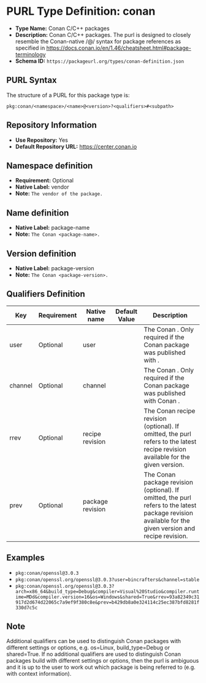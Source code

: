 <!--  NOTE: Auto-generated from the JSON PURL type definition.
Do not manually edit this file. Edit the JSON type definition instead. -->

# PURL Type Definition: conan

- **Type Name:** Conan C/C++ packages
- **Description:** Conan C/C++ packages. The purl is designed to closely resemble the Conan-native <package-name>/<package-version>@<user>/<channel> syntax for package references as specified in https://docs.conan.io/en/1.46/cheatsheet.html#package-terminology
- **Schema ID:** `https://packageurl.org/types/conan-definition.json`

## PURL Syntax

The structure of a PURL for this package type is:

    pkg:conan/<namespace>/<name>@<version>?<qualifiers>#<subpath>

## Repository Information

- **Use Repository:** Yes
- **Default Repository URL:** https://center.conan.io

## Namespace definition

- **Requirement:** Optional
- **Native Label:** vendor
- **Note:** `The vendor of the package.`

## Name definition

- **Native Label:** package-name
- **Note:** `The Conan <package-name>.`

## Version definition

- **Native Label:** package-version
- **Note:** `The Conan <package-version>.`

## Qualifiers Definition

| Key  | Requirement | Native name | Default Value | Description |
|------|-------------|-------------|---------------|-------------|
| user | Optional | user |  | The Conan <user>. Only required if the Conan package was published with <user>. |
| channel | Optional | channel |  | The Conan <channel>. Only required if the Conan package was published with Conan <channel>. |
| rrev | Optional | recipe revision |  | The Conan recipe revision (optional). If omitted, the purl refers to the latest recipe revision available for the given version. |
| prev | Optional | package revision |  | The Conan package revision (optional). If omitted, the purl refers to the latest package revision available for the given version and recipe revision. |

## Examples

- `pkg:conan/openssl@3.0.3`
- `pkg:conan/openssl.org/openssl@3.0.3?user=bincrafters&channel=stable`
- `pkg:conan/openssl.org/openssl@3.0.3?arch=x86_64&build_type=Debug&compiler=Visual%20Studio&compiler.runtime=MDd&compiler.version=16&os=Windows&shared=True&rrev=93a82349c31917d2d674d22065c7a9ef9f380c8e&prev=b429db8a0e324114c25ec387bfd8281f330d7c5c`

## Note

Additional qualifiers can be used to distinguish Conan packages with different settings or options, e.g. os=Linux, build_type=Debug or shared=True. If no additional qualifiers are used to distinguish Conan packages build with different settings or options, then the purl is ambiguous and it is up to the user to work out which package is being referred to (e.g. with context information).
